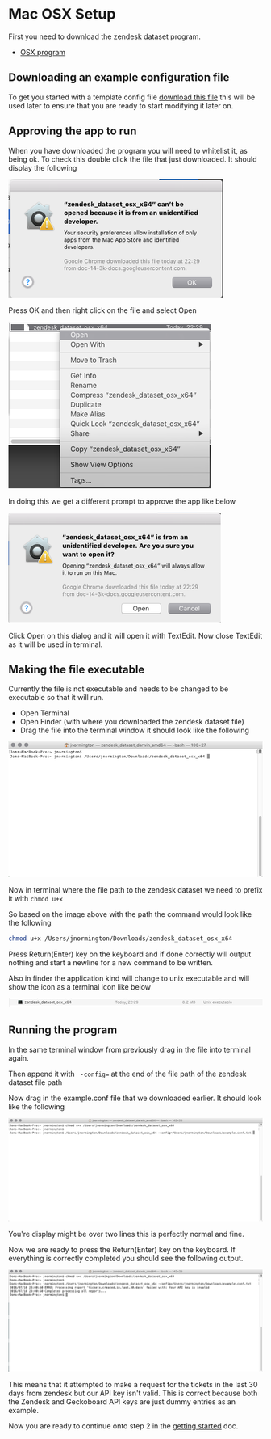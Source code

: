 # Mac OSX Setup

First you need to download the zendesk dataset program.

* [OSX program](https://github.com/geckoboard/zendesk_dataset/releases/download/v0.2.0/zendesk_dataset_osx_x64)

## Downloading an example configuration file

To get you started with a template config file [download this file](example.conf) this will
be used later to ensure that you are ready to start modifying it later on.

## Approving the app to run

When you have downloaded the program you will need to whitelist it, as being ok. To check this
double click the file that just downloaded. It should display the following

![Security dialog](images/osx_security_dialog.png)

Press OK and then right click on the file and select Open

![Right click file and open](images/osx_rightclick_open.png)

In doing this we get a different prompt to approve the app like below

![Approve file](images/osx_approve_file.png)

Click Open on this dialog and it will open it with TextEdit. Now close TextEdit as it will be used
in terminal.

## Making the file executable

Currently the file is not executable and needs to be changed to be executable so that it will run.


* Open Terminal
* Open Finder (with where you downloaded the zendesk dataset file)
* Drag the file into the terminal window it should look like the following

![File dragged into terminal](images/osx_drag_file_into_terminal.png)

Now in terminal where the file path to the zendesk dataset we need to prefix it with `chmod u+x `

So based on the image above with the path the command would look like the following

 ```sh
 chmod u+x /Users/jnormington/Downloads/zendesk_dataset_osx_x64
 ```

Press Return(Enter) key on the keyboard and if done correctly will output nothing and start a
newline for a new command to be written.

Also in finder the application kind will change to unix executable and will show the icon as a
terminal icon like below

![File executable](images/osx_file_executable.png)

## Running the program

In the same terminal window from previously drag in the file into terminal again.

Then append it with ` -config=` at the end of the file path of the zendesk dataset file path

Now drag in the example.conf file that we downloaded earlier. It should look like the following

![Full command](images/osx_full_command.png)

You're display might be over two lines this is perfectly normal and fine.

Now we are ready to press the Return(Enter) key on the keyboard. If everything is correctly
completed you should see the following output.

![Command executed](images/osx_command_executed.png)

This means that it attempted to make a request for the tickets in the last 30 days from zendesk
but our API key isn't valid. This is correct because both the Zendesk and Geckoboard API keys
are just dummy entries as an example.

Now you are ready to continue onto step 2 in the
[getting started](getting_started.md#modifying-the-configuration-file) doc.
